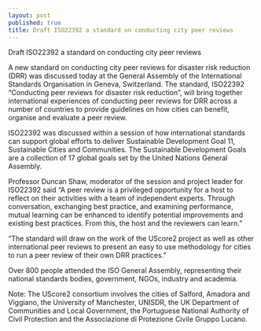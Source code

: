 ```yaml
---
layout: post
published: true
title: Draft ISO22392 a standard on conducting city peer reviews
---
```

Draft ISO22392 a standard on conducting city peer reviews

A new standard on conducting city peer reviews for disaster risk reduction (DRR) was discussed today at the General Assembly of the International Standards Organisation in Geneva, Switzerland. The standard, ISO22392 “Conducting peer reviews for disaster risk reduction”, will bring together international experiences of conducting peer reviews for DRR across a number of countries to provide guidelines on how cities can benefit, organise and evaluate a peer review.

ISO22392 was discussed within a session of how international standards can support global efforts to deliver Sustainable Development Goal 11, Sustainable Cities and Communities. The Sustainable Development Goals are a collection of 17 global goals set by the United Nations General Assembly.

Professor Duncan Shaw, moderator of the session and project leader for ISO22392 said “A peer review is a privileged opportunity for a host to reflect on their activities with a team of independent experts. Through conversation, exchanging best practice, and examining performance, mutual learning can be enhanced to identify potential improvements and existing best practices. From this, the host and the reviewers can learn.”

“The standard will draw on the work of the UScore2 project as well as other international peer reviews to present an easy to use methodology for cities to run a peer review of their own DRR practices.”

Over 800 people attended the ISO General Assembly, representing their national standards bodies, government, NGOs, industry and academia.

Note: The UScore2 consortium involves the cities of Salford, Amadora and Viggiano, the University of Manchester, UNISDR, the UK Department of Communities and Local Government, the Portuguese National Authority of Civil Protection and the Associazione di Protezione Civile Gruppo Lucano.
